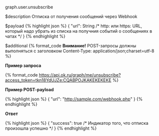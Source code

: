 graph.user.unsubscribe

$description
Отписка от получения сообщений через Webhook

$payload
{% highlight json %}
{
    "url": String  /* http: или https: URL, который надо убрать из списка на получния событий о сообщениях в чатах */
}
{% endhighlight %}

$additional
{% format_code **Внимание!** POST-запросы должны выполняться с заголовком Content-Type: application/json;charset=utf-8 %}

**Пример запроса**

{% format_code https://api.ok.ru/graph/me/unsubscribe?access_token=tkn18YdUJZe:CQABPOJKAKEKEKEKE %}

**Пример POST-payload**

{% highlight json %}
{
  "url": "http://sample.com/webhook.php"
}
{% endhighlight %}

**Ответ**

{% highlight json %}
{
  "success": true       /* Индикатор того, что отписка произошла успешно */
}
{% endhighlight %}